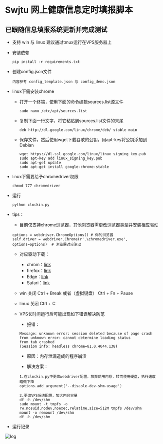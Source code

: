 # Swjtu 网上健康信息定时填报脚本
## 已跟随信息填报系统更新并完成测试
- 支持 win 与 linux 建议通过tmux运行在VPS服务器上

- 安装依赖  

    ```
    pip install -r requirements.txt
    ```

- 创建config.json文件

    ```
    内容参考 config_template.json 与 config_demo.json
    ```

- linux下需安装chrome

    - 打开一个终端，使用下面的命令编辑sources.list源文件

        ```
        sudo nano /etc/apt/sources.list
        ```

    - 复制下面一行文字，将它粘贴到sources.list文件的末尾
        ```
        deb http://dl.google.com/linux/chrome/deb/ stable main
        ```

    - 保存文件，然后使用wget下载谷歌的公钥，用apt-key将公钥添加到Debian

        ```
        wget https://dl-ssl.google.com/linux/linux_signing_key.pub
        sudo apt-key add linux_signing_key.pub
        sudo apt-get update
        sudo apt-get install google-chrome-stable
        ```

- linux下需要给予chromedriver权限

    ```
    chmod 777 chromedriver
    ```

- 运行

    ```
    python clockin.py
    ```

- tips：

    - 目前仅支持chrome浏览器，其他浏览器需更改浏览器类型并安装相应驱动

    ```
    options = webdriver.ChromeOptions() # 你的浏览器
    self.driver = webdriver.Chrome(r'.\chromedriver.exe', options=options)  # 浏览器对应驱动
    ```

    - 对应驱动下载：
        - chrom：[link](http://npm.taobao.org/mirrors/chromedriver/)
        - firefox：[link](https://github.com/mozilla/geckodriver/releases)
        - Edge：[link](https://developer.microsoft.com/en-us/micrsosft-edage/tools/webdriver)
        - Safari：[link](https://webkit.org/blog/6900/webdriver-support-in-safari-10/)
        
    - win 关闭 Ctrl + Break 或者（虚拟键盘） Ctrl + Fn + Pause
    
    - linux 关闭 Ctrl + C

    - VPS长时间运行后可能出现如下错误解决防范
    
        - 报错：
        ```
        Message: unknown error: session deleted because of page crash
        from unknown error: cannot determine loading status
        from tab crashed
        (Session info: headless chrome=81.0.4044.138)
        ```
        
        - 原因：内存泄漏造成的程序崩溃
        
        - 解决方案：
        ```
        1.在clockin.py中更改webdriver配置，放弃使用内存，转而使用硬盘，执行速度略微下降
        options.add_argument('--disable-dev-shm-usage')
        ```
        ```
        2.更改VPS系统配置，加大内容容量
        df -h /dev/shm
        sudo mount -t tmpfs -o rw,nosuid,nodev,noexec,relatime,size=512M tmpfs /dev/shm
        mount -o remount /dev/shm
        df -h /dev/shm
        ```
    
 - 运行记录 
 
 ![log](https://github.com/swjtuer0/Clockin/blob/master/log.png)
